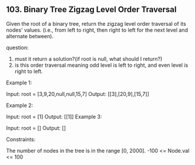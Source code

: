 ## 103. Binary Tree Zigzag Level Order Traversal

Given the root of a binary tree, return the zigzag level order traversal of its nodes' values. (i.e., from left to right, then right to left for the next level and alternate between).

question:
1. must it return a solution?(if root is null, what should I return?)
2. is this order traversal meaning odd level is left to right, and even level is right to left.

Example 1:

Input: root = [3,9,20,null,null,15,7]
Output: [[3],[20,9],[15,7]]

Example 2:

Input: root = [1]
Output: [[1]]
Example 3:

Input: root = []
Output: []
 

Constraints:

The number of nodes in the tree is in the range [0, 2000].
-100 <= Node.val <= 100